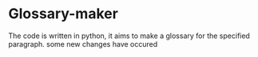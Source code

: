 # Glossary-maker
The code is written in python, it aims to make a glossary for the specified paragraph. some new changes have occured